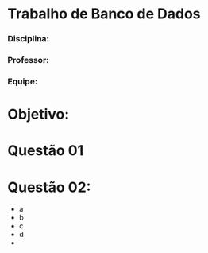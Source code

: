 # Trabalho de Banco de Dados
### Disciplina:
### Professor:
### Equipe:

# Objetivo:

# Questão 01

# Questão 02:
- a
- b
- c
- d
- 
